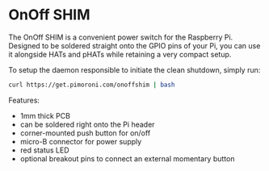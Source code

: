 <!--
---
name: OnOff SHIM
class: board
type: power
formfactor: Custom
manufacturer: Pimoroni
description: A power switch for the Raspberry Pi
url: https://shop.pimoroni.com/products/onoff-shim
buy: https://shop.pimoroni.com/products/onoff-shim
image: 'onoff-shim.png'
pincount: 12
eeprom: no
power:
  '1':
  '2':
ground:
  '6':
  '9':
pin:
  '7':
    name: Shutdown
    mode: output
    active: low
  '11':
    name: Power Button
    mode: input
    active: low
-->
# OnOff SHIM

The OnOff SHIM is a convenient power switch for the Raspberry Pi. Designed to be soldered straight onto the GPIO pins of your Pi, you can use it alongside HATs and pHATs while retaining a very compact setup.

To setup the daemon responsible to initiate the clean shutdown, simply run:

```bash
curl https://get.pimoroni.com/onoffshim | bash
```

Features:

* 1mm thick PCB
* can be soldered right onto the Pi header
* corner-mounted push button for on/off
* micro-B connector for power supply
* red status LED
* optional breakout pins to connect an external momentary button
